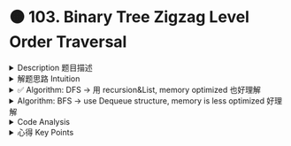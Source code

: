 # 🟠 103. Binary Tree Zigzag Level Order Traversal

<details>

<summary>Description 题目描述 </summary>

Given the `root` of a binary tree, return _the <mark style="color:yellow;">**zigzag level order traversal**</mark> of its nodes' values_. (i.e., from left to right, then right to left for the next level and alternate between).

```c
    3
   / \
  9  20
    /  \
   15   7
return its zigzag level order traversal as:
[
  [3],
  [20,9], // 注意这里不一样
  [15,7]
]
```

![](../../.gitbook/assets/image.png)

</details>

<details>

<summary>解题思路 Intuition </summary>

虽然题目是level order traversal但是似乎更适合用dfs的方法来解决，因为bfs需要用到dequeue的方式，以后有空可以看看

</details>

<details>

<summary>✅ Algorithm: DFS -> 用 recursion&#x26;List, memory optimized 也好理解</summary>

<img src="../../.gitbook/assets/image (1).png" alt="" data-size="original">

* Initialize an empty result list (nested).
* Call a recursive helper function with the root and its level (1 for the root).
* In the helper function:
  * <mark style="color:red;">**If the level > resultListSize, add a new empty list to the result list.**</mark>
  * If the level is odd, add the node's value to the end of the list for this level in the result list. -- normal sequence
  * If the level is even, add the node's value to the beginning of the list for this level in the result list. -- backed sequence
  * Recurse on the left child then the right child with level + 1.
* Return the result list.

<mark style="color:yellow;">**注意：**</mark>

* 这里很容易卡 List method:&#x20;
  * retrieve specific element with the index: <mark style="color:yellow;">**list.get(index)**</mark>
  * add element to a specific position: <mark style="color:yellow;">**list.add(0, value)**</mark>** **<mark style="color:red;">**=> add to front**</mark>
* 由于我把root的level设置成1， 所以在resultList的get时候的index要-1
* 使用了类似于 BFS 的处理方式，但是我们并没有使用queue，而是通过递归和列表来实现的。

<mark style="color:yellow;">**用dfs的关键点**</mark><mark style="color:yellow;">：</mark>\
\- If the level > resultListSize, add a new empty list to the result list.我们检查当前节点的层级 `level` 是否大于 `result` 的大小。如果是，这意味着我们首次访问到这一层，因此我们需要在 `result` 中添加一个新的空列表。<mark style="color:yellow;">如果</mark> <mark style="color:yellow;"></mark><mark style="color:yellow;">`level`</mark> <mark style="color:yellow;"></mark><mark style="color:yellow;">等于或小于</mark> <mark style="color:yellow;"></mark><mark style="color:yellow;">`result`</mark> <mark style="color:yellow;"></mark><mark style="color:yellow;">的大小，这意味着我们已经为这一层创建了一个列表</mark>，因此我们不需要再创建新的列表。

```java
class Solution {
    public List<List<Integer>> zigzagLevelOrder(TreeNode root) {
        List<List<Integer>> resultList = new LinkedList<>();
        int rootLevel = 1; // here i initialize to 1
        
        zigzagBFS(root, rootLevel, resultList);
        return resultList;
    }
    
    private void zigzagBFS(TreeNode root, int currLevel, List<List<Integer>> resultList) {
        // termination condition
        if (root == null) {
            return;
        }
        // 这里是dfs的关键
        if (currLevel > resultList.size()) {
            resultList.add(new LinkedList<>()); // 创建sublist
        }
        
        // 处理当前node
        // odd level: normal traversal, add the root value to the list end
        if (currLevel % 2 == 1) {
            resultList.get(currLevel - 1).add(root.val); // notice the index
        } else { // even level: add to the front
            resultList.get(currLevel - 1).add(0, root.val);
        } 
        
        // recursion on the left and right child to keep updating the resultList
        zigzagBFS(root.left, currLevel+1, resultList);
        zigzagBFS(root.right, currLevel+1, resultList);
    }
}
```

</details>

<details>

<summary>Algorithm: BFS -> use Dequeue structure, memory is less optimized 好理解</summary>

不想看这个的原因 the use of deque can be very useful in certain modifications of BFS. For example, in the zigzag level order traversal problem, where you need to traverse nodes from left to right at one level and then from right to left at the next level. In this case, you could use a deque and alternate between adding nodes to the front or back of the queue depending on the current level.

<mark style="color:yellow;">**BFS: Slightly change the algorithm**</mark>

1. Initialize a <mark style="color:yellow;">**double-ended queue**</mark> and add the root to it.
2. Initialize a boolean flag `leftToRight` to `true` to keep track of the direction for each level.
3. Start a while loop until the deque is empty:
   * For each level, get the size of the current level.
   * Initialize an empty list to store the nodes of the current level.
   * For each node in this level, if `leftToRight` is `true`, remove nodes from the front of the deque and add its value to the list, else remove nodes from the end of the deque and add its value to the list.
   * If the node has left or right children, add them to the deque. If `leftToRight` is `true`, add the left child first then the right child, else add the right child first then the left child.
   * After processing all nodes in the current level, add the list to the result list.
   * Toggle the `leftToRight` flag for the next level.
4. Return the result list.

```java
class Solution {
    public List<List<Integer>> zigzagLevelOrder(TreeNode root) {
        if (root == null) {
            return new ArrayList<List<Integer>>();
        }
        
        Deque<TreeNode> deque = new LinkedList<>();
        List<List<Integer>> results = new ArrayList<>();
        
        // Add the root to the deque.
        deque.add(root);
        // Initialize the direction.
        boolean leftToRight = true;
        
        while (!deque.isEmpty()) {
            // Number of elements in the current level.
            int levelNum = deque.size();
            // List to store nodes of the current level.
            List<Integer> levelList = new ArrayList<>();
            
            for (int i = 0; i < levelNum; i++) {
                if (leftToRight) {
                    // Remove nodes from the front of the deque.
                    TreeNode node = deque.pollFirst();
                    levelList.add(node.val);
                    // Add the left child then the right child.
                    if (node.left != null) {
                        deque.addLast(node.left);
                    }
                    if (node.right != null) {
                        deque.addLast(node.right);
                    }
                } else {
                    // Remove nodes from the end of the deque.
                    TreeNode node = deque.pollLast();
                    levelList.add(node.val);
                    // Add the right child then the left child.
                    if (node.right != null) {
                        deque.addFirst(node.right);
                    }
                    if (node.left != null) {
                        deque.addFirst(node.left);
                    }
                }
            }
            
            // Add the current level's list to the result list.
            results.add(levelList);
            // Flip the direction for the next level.
            leftToRight = !leftToRight;
        }
        
        return results;
    }
}
```

</details>

<details>

<summary>Code Analysis</summary>

Time Complexity: O(N)\
The time complexity of this zigzag traversal algorithm is O(N), where N is the number of nodes in the tree. This is because the algorithm traverses over all nodes of the tree exactly once.

Space Complexity: O(N)\
As for space complexity, in the worst case, if the tree is completely unbalanced, e.g., each node has only left child node, the recursion could go up to N levels deep, so the space complexity is O(N).

</details>

<details>

<summary>心得 Key Points</summary>

为什么要用DFS:\
虽然第一个我们用的是 DFS 的遍历方式，但是我们依然按照层次顺序来处理每个节点，这是因为我们需要区分出每一层，以便于实现锯齿形的遍历顺序。因此，我们使用了类似于 BFS 的处理方式，但是我们并没有使用queue，而是通过递归和列表来实现的。

bfs需要用到dequeue的方式，以后有空可以看看

</details>
